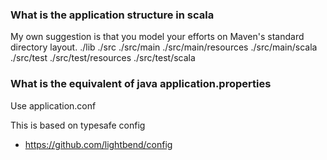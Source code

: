 
### What is the application structure in scala
My own suggestion is that you model your efforts on Maven's standard directory layout.
./lib
./src
./src/main
./src/main/resources
./src/main/scala
./src/test
./src/test/resources
./src/test/scala

### What is the equivalent of java application.properties
Use application.conf

This is based on typesafe config
- https://github.com/lightbend/config
